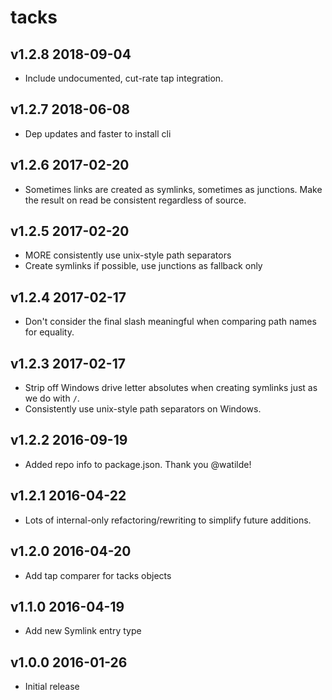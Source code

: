 # tacks

## v1.2.8 2018-09-04

* Include undocumented, cut-rate tap integration.

## v1.2.7 2018-06-08

* Dep updates and faster to install cli

## v1.2.6 2017-02-20

* Sometimes links are created as symlinks, sometimes as junctions. Make the result on read
  be consistent regardless of source.

## v1.2.5 2017-02-20

* MORE consistently use unix-style path separators
* Create symlinks if possible, use junctions as fallback only

## v1.2.4 2017-02-17

* Don't consider the final slash meaningful when comparing path names for equality.

## v1.2.3 2017-02-17

* Strip off Windows drive letter absolutes when creating symlinks just as we do
  with `/`.
* Consistently use unix-style path separators on Windows.

## v1.2.2 2016-09-19

* Added repo info to package.json. Thank you @watilde!

## v1.2.1 2016-04-22

* Lots of internal-only refactoring/rewriting to simplify future additions.

## v1.2.0 2016-04-20

* Add tap comparer for tacks objects

## v1.1.0 2016-04-19

* Add new Symlink entry type

## v1.0.0 2016-01-26

* Initial release
